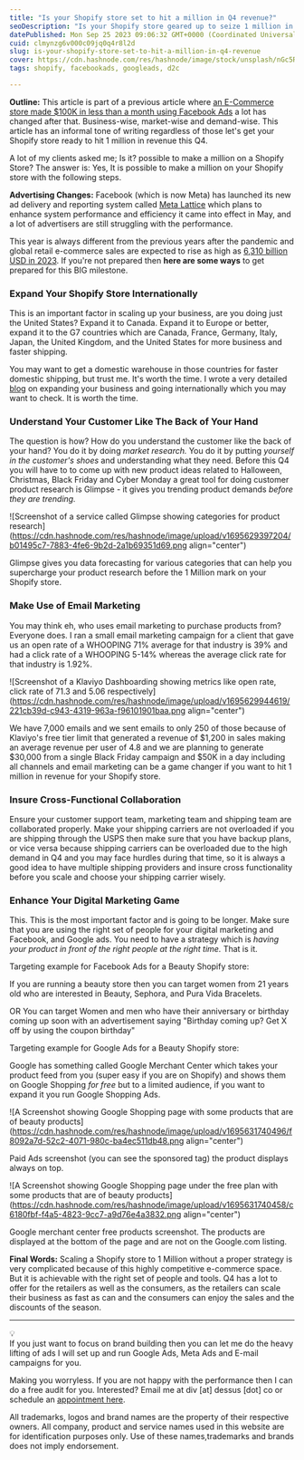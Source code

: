 ```yaml
---
title: "Is your Shopify store set to hit a million in Q4 revenue?"
seoDescription: "Is your Shopify store geared up to seize 1 million in revenue this Q4? Follow these strategies for Q4 e-commerce success: Meta's ad, Google Shopping Ads."
datePublished: Mon Sep 25 2023 09:06:32 GMT+0000 (Coordinated Universal Time)
cuid: clmynzg6v000c09jq0q4r8l2d
slug: is-your-shopify-store-set-to-hit-a-million-in-q4-revenue
cover: https://cdn.hashnode.com/res/hashnode/image/stock/unsplash/nGc5RT2HmF0/upload/91885e0ac96b0dbbd50826403a855a1e.jpeg
tags: shopify, facebookads, googleads, d2c

---
```


**Outline:** This article is part of a previous article where [an E-Commerce store made $100K in less than a month using Facebook Ads](https://nikhil.pro/how-we-made-100k-in-less-than-a-month-using-facebook-ads) a lot has changed after that. Business-wise, market-wise and demand-wise. This article has an informal tone of writing regardless of those let's get your Shopify store ready to hit 1 million in revenue this Q4.

A lot of my clients asked me; Is it? possible to make a million on a Shopify Store? The answer is: Yes, It is possible to make a million on your Shopify store with the following steps.

**Advertising Changes:** Facebook (which is now Meta) has launched its new ad delivery and reporting system called [Meta Lattice](https://ai.meta.com/blog/ai-ads-performance-efficiency-meta-lattice/) which plans to enhance system performance and efficiency it came into effect in May, and a lot of advertisers are still struggling with the performance.

This year is always different from the previous years after the pandemic and global retail e-commerce sales are expected to rise as high as [6,310 billion USD in 2023](https://www.statista.com/statistics/379046/worldwide-retail-e-commerce-sales/). If you're not prepared then **here are some ways** to get prepared for this BIG milestone.

### Expand Your Shopify Store Internationally

This is an important factor in scaling up your business, are you doing just the United States? Expand it to Canada. Expand it to Europe or better, expand it to the G7 countries which are Canada, France, Germany, Italy, Japan, the United Kingdom, and the United States for more business and faster shipping.

You may want to get a domestic warehouse in those countries for faster domestic shipping, but trust me. It's worth the time. I wrote a very detailed [blog](https://dessusmedia.com/blog/expand-your-ecommerce-store-internationally/) on expanding your business and going internationally which you may want to check. It is worth the time.

### Understand Your Customer Like The Back of Your Hand

The question is how? How do you understand the customer like the back of your hand? You do it by doing *market research.* You do it by putting *yourself in the customer's shoes* and understanding what they need. Before this Q4 you will have to to come up with new product ideas related to Halloween, Christmas, Black Friday and Cyber Monday a great tool for doing customer product research is Glimpse - it gives you trending product demands *before they are trending.*

![Screenshot of a service called Glimpse showing categories for product research](https://cdn.hashnode.com/res/hashnode/image/upload/v1695629397204/b01495c7-7883-4fe6-9b2d-2a1b69351d69.png align="center")

Glimpse gives you data forecasting for various categories that can help you supercharge your product research before the 1 Million mark on your Shopify store.

### Make Use of Email Marketing

You may think eh, who uses email marketing to purchase products from? Everyone does. I ran a small email marketing campaign for a client that gave us an open rate of a WHOOPING 71% average for that industry is 39% and had a click rate of a WHOOPING 5-14% whereas the average click rate for that industry is 1.92%.

![Screenshot of a Klaviyo Dashboarding showing metrics like open rate, click rate of 71.3 and 5.06 respectively](https://cdn.hashnode.com/res/hashnode/image/upload/v1695629944619/221cb39d-c943-4319-963a-f96101901baa.png align="center")

We have 7,000 emails and we sent emails to only 250 of those because of Klaviyo's free tier limit that generated a revenue of $1,200 in sales making an average revenue per user of 4.8 and we are planning to generate $30,000 from a single Black Friday campaign and $50K in a day including all channels and email marketing can be a game changer if you want to hit 1 million in revenue for your Shopify store.

### Insure Cross-Functional Collaboration

Ensure your customer support team, marketing team and shipping team are collaborated properly. Make your shipping carriers are not overloaded if you are shipping through the USPS then make sure that you have backup plans, or vice versa because shipping carriers can be overloaded due to the high demand in Q4 and you may face hurdles during that time, so it is always a good idea to have multiple shipping providers and insure cross functionality before you scale and choose your shipping carrier wisely.

### Enhance Your Digital Marketing Game

This. This is the most important factor and is going to be longer. Make sure that you are using the right set of people for your digital marketing and Facebook, and Google ads. You need to have a strategy which is *having your product in front of the right people at the right time.* That is it.

Targeting example for Facebook Ads for a Beauty Shopify store:

If you are running a beauty store then you can target women from 21 years old who are interested in Beauty, Sephora, and Pura Vida Bracelets.

OR You can target Women and men who have their anniversary or birthday coming up soon with an advertisement saying "Birthday coming up? Get X off by using the coupon birthday"

Targeting example for Google Ads for a Beauty Shopify store:

Google has something called Google Merchant Center which takes your product feed from you (super easy if you are on Shopify) and shows them on Google Shopping *for free* but to a limited audience, if you want to expand it you run Google Shopping Ads.

![A Screenshot showing Google Shopping page with some products that are of beauty products](https://cdn.hashnode.com/res/hashnode/image/upload/v1695631740496/f8092a7d-52c2-4071-980c-ba4ec511db48.png align="center")

Paid Ads screenshot (you can see the sponsored tag) the product displays always on top.

![A Screenshot showing Google Shopping page under the free plan with some products that are of beauty products](https://cdn.hashnode.com/res/hashnode/image/upload/v1695631740458/c6180fbf-f4a5-4823-9cc7-a9d76e4a3832.png align="center")

Google merchant center free products screenshot. The products are displayed at the bottom of the page and are not on the Google.com listing.

**Final Words:** Scaling a Shopify store to 1 Million without a proper strategy is very complicated because of this highly competitive e-commerce space. But it is achievable with the right set of people and tools. Q4 has a lot to offer for the retailers as well as the consumers, as the retailers can scale their business as fast as can and the consumers can enjoy the sales and the discounts of the season.

---

<div data-node-type="callout">
<div data-node-type="callout-emoji">💡</div>
<div data-node-type="callout-text">If you just want to focus on brand building then you can let me do the heavy lifting of ads I will set up and run Google Ads, Meta Ads and E-mail campaigns for you.</div>
</div>

Making you worryless. If you are not happy with the performance then I can do a free audit for you. Interested? Email me at div \[at\] dessus \[dot\] co or schedule an [appointment here](https://calendly.com/dessusmedia).

All trademarks, logos and brand names are the property of their respective owners. All company, product and service names used in this website are for identification purposes only. Use of these names,trademarks and brands does not imply endorsement.